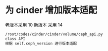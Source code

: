 # 为 cinder 增加版本适配

老版本采用 10
新版本 采用 14
```bash
/root/codes/cinder/cinder/volume/ceph_api.py
class API
根据 self.ceph_version 进行版本适配


```